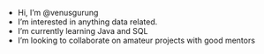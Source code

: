 -  Hi, I’m @venusgurung
-  I’m interested in anything data related.
-  I’m currently learning Java and SQL
-  I’m looking to collaborate on amateur projects with good mentors
  

<!---
venusgurung/venusgurung is a ✨ special ✨ repository because its `README.md` (this file) appears on your GitHub profile.
You can click the Preview link to take a look at your changes.
--->
